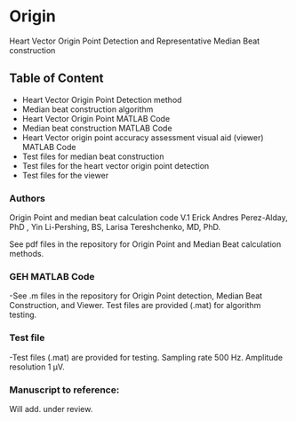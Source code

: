 # Origin
Heart Vector Origin Point Detection and Representative Median Beat construction


 ## Table of Content
   - Heart Vector Origin Point Detection method
   - Median beat construction algorithm
   - Heart Vector Origin Point MATLAB Code
   - Median beat construction MATLAB Code
   - Heart Vector origin point accuracy assessment visual aid (viewer) MATLAB Code
   - Test files for median beat construction
   - Test files for the heart vector origin point detection
   - Test files for the viewer


   
 ### Authors
Origin Point and median beat calculation code V.1
Erick Andres Perez-Alday, PhD , Yin Li-Pershing, BS, Larisa Tereshchenko, MD, PhD.

 See pdf files in the repository for Origin Point and Median Beat calculation methods.
 
 ### GEH MATLAB Code
-See .m files in the repository for Origin Point detection, Median Beat Construction, and Viewer. Test files are provided (.mat) for algorithm testing.


 
### Test file
-Test files (.mat) are provided for testing. Sampling rate 500 Hz. Amplitude resolution 1 µV.



 ### Manuscript to reference:
Will add. under review.

